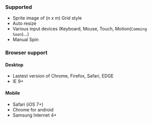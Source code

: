 ### Supported
* Sprite image of (n x m) Grid style 
* Auto resize
* Various input devices (Keyboard, Mouse, Touch, Motion(`Comming Soon`)...)
* Manual Spin

### Browser support

#### Desktop
* Lastest version of Chrome, Firefox, Safari, EDGE
* IE 9+

#### Mobile
* Safari (iOS 7+)
* Chrome for android
* Samsung Internet 4+